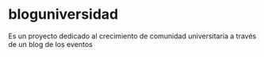 # bloguniversidad
Es un proyecto dedicado al crecimiento de comunidad universitaria a través de un blog de los eventos
